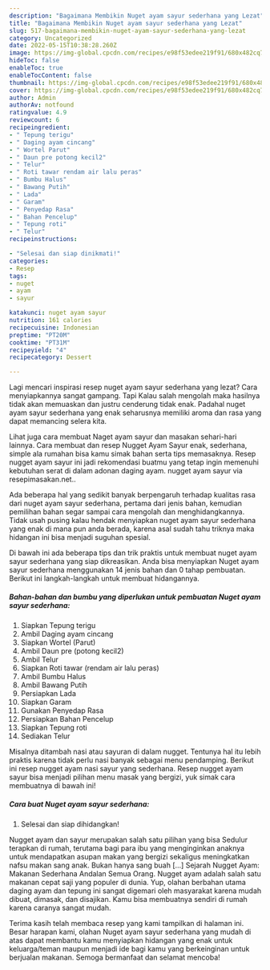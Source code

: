```yaml
---
description: "Bagaimana Membikin Nuget ayam sayur sederhana yang Lezat"
title: "Bagaimana Membikin Nuget ayam sayur sederhana yang Lezat"
slug: 517-bagaimana-membikin-nuget-ayam-sayur-sederhana-yang-lezat
category: Uncategorized
date: 2022-05-15T10:38:28.260Z
image: https://img-global.cpcdn.com/recipes/e98f53edee219f91/680x482cq70/nuget-ayam-sayur-sederhana-foto-resep-utama.jpg
hideToc: false
enableToc: true
enableTocContent: false
thumbnail: https://img-global.cpcdn.com/recipes/e98f53edee219f91/680x482cq70/nuget-ayam-sayur-sederhana-foto-resep-utama.jpg
cover: https://img-global.cpcdn.com/recipes/e98f53edee219f91/680x482cq70/nuget-ayam-sayur-sederhana-foto-resep-utama.jpg
author: Admin
authorAv: notfound
ratingvalue: 4.9
reviewcount: 6
recipeingredient:
- " Tepung terigu"
- " Daging ayam cincang"
- " Wortel Parut"
- " Daun pre potong kecil2"
- " Telur"
- " Roti tawar rendam air lalu peras"
- " Bumbu Halus"
- " Bawang Putih"
- " Lada"
- " Garam"
- " Penyedap Rasa"
- " Bahan Pencelup"
- " Tepung roti"
- " Telur"
recipeinstructions:

- "Selesai dan siap dinikmati!"
categories:
- Resep
tags:
- nuget
- ayam
- sayur

katakunci: nuget ayam sayur 
nutrition: 161 calories
recipecuisine: Indonesian
preptime: "PT20M"
cooktime: "PT31M"
recipeyield: "4"
recipecategory: Dessert

---
```



Lagi mencari inspirasi resep nuget ayam sayur sederhana yang lezat? Cara menyiapkannya sangat gampang. Tapi Kalau salah mengolah maka hasilnya tidak akan memuaskan dan justru cenderung tidak enak. Padahal nuget ayam sayur sederhana yang enak seharusnya memiliki aroma dan rasa yang dapat memancing selera kita.


Lihat juga cara membuat Naget ayam sayur dan masakan sehari-hari lainnya. Cara membuat dan resep Nugget Ayam Sayur enak, sederhana, simple ala rumahan bisa kamu simak bahan serta tips memasaknya. Resep nugget ayam sayur ini jadi rekomendasi buatmu yang tetap ingin memenuhi kebutuhan serat di dalam adonan daging ayam. nugget ayam sayur via resepimasakan.net..

Ada beberapa hal yang sedikit banyak berpengaruh terhadap kualitas rasa dari nuget ayam sayur sederhana, pertama dari jenis bahan, kemudian pemilihan bahan segar sampai cara mengolah dan menghidangkannya. Tidak usah pusing kalau hendak menyiapkan nuget ayam sayur sederhana yang enak di mana pun anda berada, karena asal sudah tahu triknya maka hidangan ini bisa menjadi suguhan spesial.


Di bawah ini ada beberapa tips dan trik praktis untuk membuat nuget ayam sayur sederhana yang siap dikreasikan. Anda bisa menyiapkan Nuget ayam sayur sederhana menggunakan 14 jenis bahan dan 0 tahap pembuatan. Berikut ini langkah-langkah untuk membuat hidangannya.

<!--inarticleads1-->

##### Bahan-bahan dan bumbu yang diperlukan untuk pembuatan Nuget ayam sayur sederhana:

1. Siapkan  Tepung terigu
1. Ambil  Daging ayam cincang
1. Siapkan  Wortel (Parut)
1. Ambil  Daun pre (potong kecil2)
1. Ambil  Telur
1. Siapkan  Roti tawar (rendam air lalu peras)
1. Ambil  Bumbu Halus
1. Ambil  Bawang Putih
1. Persiapkan  Lada
1. Siapkan  Garam
1. Gunakan  Penyedap Rasa
1. Persiapkan  Bahan Pencelup
1. Siapkan  Tepung roti
1. Sediakan  Telur


Misalnya ditambah nasi atau sayuran di dalam nugget. Tentunya hal itu lebih praktis karena tidak perlu nasi banyak sebagai menu pendamping. Berikut ini resep nugget ayam nasi sayur yang sederhana. Resep nugget ayam sayur bisa menjadi pilihan menu masak yang bergizi, yuk simak cara membuatnya di bawah ini! 

<!--inarticleads2-->

##### Cara buat Nuget ayam sayur sederhana:


1. Selesai dan siap dihidangkan!

Nugget ayam dan sayur merupakan salah satu pilihan yang bisa Sedulur terapkan di rumah, terutama bagi para ibu yang menginginkan anaknya untuk mendapatkan asupan makan yang bergizi sekaligus meningkatkan nafsu makan sang anak. Bukan hanya sang buah […] Sejarah Nugget Ayam: Makanan Sederhana Andalan Semua Orang. Nugget ayam adalah salah satu makanan cepat saji yang populer di dunia. Yup, olahan berbahan utama daging ayam dan tepung ini sangat digemari oleh masyarakat karena mudah dibuat, dimasak, dan disajikan. Kamu bisa membuatnya sendiri di rumah karena caranya sangat mudah. 

Terima kasih telah membaca resep yang kami tampilkan di halaman ini. Besar harapan kami, olahan Nuget ayam sayur sederhana yang mudah di atas dapat membantu kamu menyiapkan hidangan yang enak untuk keluarga/teman maupun menjadi ide bagi kamu yang berkeinginan untuk berjualan makanan. Semoga bermanfaat dan selamat mencoba!
